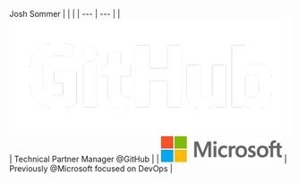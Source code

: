 Josh Sommer
| | |
| --- | --- |
| [![Alt](./img/GitHub_Logo.png)](https://github.com "GitHub") | Technical Partner Manager @GitHub |
| [![Alt](./img/MS.png)](https://microsoft.com "Microsoft") | Previously @Microsoft focused on DevOps |
